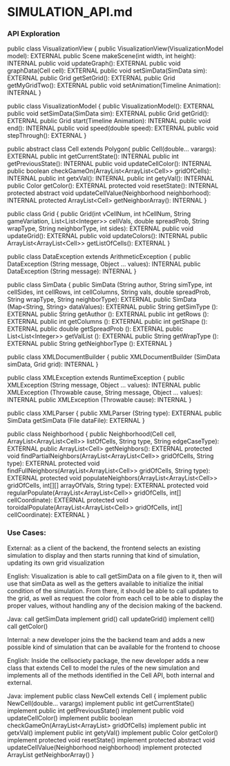 # SIMULATION_API.md

### API Exploration

public class VisualizationView { 
    public VisualizationView(VisualizationModel model): EXTERNAL
    public Scene makeScene(int width, int height): INTERNAL
    public void updateGraph(): EXTERNAL
    public void graphData(Cell cell): EXTERNAL
    public void setSimData(SimData sim): EXTERNAL
    public Grid getSetGrid(): EXTERNAL
    public Grid getMyGridTwo(): EXTERNAL
    public void setAnimation(Timeline Animation): INTERNAL
}

public class VisualizationModel { 
    public VisualizationModel(): EXTERNAL
    public void setSimData(SimData sim): EXTERNAL
    public Grid getGrid(): EXTERNAL
    public Grid start(Timeline Animation): INTERNAL
    public void end(): INTERNAL
    public void speed(double speed): EXTERNAL
    public void stepThrough(): EXTERNAL
}

public abstract class Cell extends Polygon{ 
    public Cell(double... varargs): EXTERNAL
    public int getCurrentState(): INTERNAL
    public int getPreviousState(): INTERNAL
    public void updateCellColor(): INTERNAL
    public boolean checkGameOn(ArrayList<ArrayList<Cell\>> gridOfCells): INTERNAL
    public int getxVal(): INTERNAL
    public int getyVal(): INTERNAL
    public Color getColor(): EXTERNAL
    protected void resetState(): INTERNAL
    protected  abstract void updateCellValue(Neighborhood neighborhood): INTERNAL
    protected ArrayList<Cell\> getNeighborArray(): INTERNAL
}

public class Grid { 
    public Grid(int vCellNum, int hCellNum, String gameVariation,      List<List<Integer\>> cellVals, double spreadProb, String wrapType, String neighborType, int sides): EXTERNAL 
    public void updateGrid(): EXTERNAL
    public void updateColors(): INTERNAL
    public ArrayList<ArrayList<Cell\>> getListOfCells(): EXTERNAL
}

public class DataException extends ArithmeticException { 
    public DataException (String message, Object ... values): INTERNAL
    public DataException (String message): INTERNAL
}

public class SimData { 
    public SimData (String author, String simType, int cellSides, int cellRows, int cellColumns, String vals, double spreadProb, String wrapType, String neighborType): EXTERNAL
    public SimData (Map<String, String> dataValues): EXTERNAL
    public String getSimType (): EXTERNAL
    public String getAuthor (): EXTERNAL
    public int getRows (): EXTERNAL
    public int getColumns (): EXTERNAL
    public int getShape (): EXTERNAL
    public double getSpreadProb (): EXTERNAL
    public List<List<Integer\>> getValList (): EXTERNAL
    public String getWrapType (): EXTERNAL
    public String getNeighborType (): EXTERNAL
}

public class XMLDocumentBuilder { 
    public XMLDocumentBuilder (SimData simData, Grid grid): INTERNAL
}

public class XMLException extends RuntimeException { 
    public XMLException (String message, Object ... values): INTERNAL
    public XMLException (Throwable cause, String message, Object ... values): INTERNAL
    public XMLException (Throwable cause): INTERNAL
}

public class XMLParser { 
    public XMLParser (String type): EXTERNAL
    public SimData getSimData (File dataFile): EXTERNAL 
}

public class Neighborhood { 
    public Neighborhood(Cell cell, ArrayList<ArrayList<Cell\>> listOfCells, String type, String edgeCaseType): EXTERNAL
    public ArrayList<Cell\> getNeighbors(): EXTERNAL
    protected void findPartialNeighbors(ArrayList<ArrayList<Cell\>> gridOfCells, String type): EXTERNAL
    protected void findFullNeighbors(ArrayList<ArrayList<Cell\>> gridOfCells, String type): EXTERNAL
    protected void populateNeighbors(ArrayList<ArrayList<Cell\>> gridOfCells, int[][] arrayOfVals, String type): EXTERNAL
    protected void regularPopulate(ArrayList<ArrayList<Cell\>> gridOfCells, int[] cellCoordinate): EXTERNAL
    protected void toroidalPopulate(ArrayList<ArrayList<Cell\>> gridOfCells, int[] cellCoordinate): EXTERNAL
}

### Use Cases:

External: as a client of the backend, the frontend selects an existing simulation to display and then starts running that kind of simulation, updating its own grid visualization

English:
Visualization is able to call getSimData on a file given to it, then will use that simData as well as the getters available to initialize the initial condition of the simulation. From there, it should be able to call updates to the grid, as well as request the color from each cell to be able to display the proper values, without handling any of the decision making of the backend. 

Java:
call getSimData
implement grid()
call updateGrid()
implement cell()
call getColor()


Internal: a new developer joins the the backend team and adds a new possible kind of simulation that can be available for the frontend to choose

English: 
Inside the cellsociety package, the new developer adds a new class that extends Cell to model the rules of the new simulation and implements all of the methods identified in the Cell API, both internal and external.

Java: 
implement public class NewCell extends Cell {
implement public NewCell(double... varargs)
implement public int getCurrentState()
implement public int getPreviousState()
implement public void updateCellColor()
implement public boolean checkGameOn(ArrayList<ArrayList<Cell>> gridOfCells)
implement public int getxVal()
implement public int getyVal()
implement public Color getColor()
implement protected void resetState()
implement protected abstract void updateCellValue(Neighborhood neighborhood)
implement protected ArrayList<Cell> getNeighborArray()
}

[//]: # (https://hackmd.io/@b7D19V2FSWulY5D11map5w/ryA9yHQQL)
